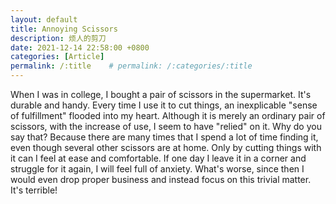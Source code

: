 ```yaml
---
layout: default
title: Annoying Scissors
description: 烦人的剪刀
date: 2021-12-14 22:58:00 +0800
categories: [Article]
permalink: /:title    # permalink: /:categories/:title
---
```


When I was in college, I bought a pair of scissors in the supermarket. It's durable and handy. Every time I use it to cut things, an inexplicable "sense of fulfillment" flooded into my heart. Although it is merely an ordinary pair of scissors, with the increase of use, I seem to have "relied" on it. Why do you say that? Because there are many times that I spend a lot of time finding it, even though several other scissors are at home. Only by cutting things with it can I feel at ease and comfortable. If one day I leave it in a corner and struggle for it again, I will feel full of anxiety. What's worse, since then I would even drop proper business and instead focus on this trivial matter. It's terrible!
